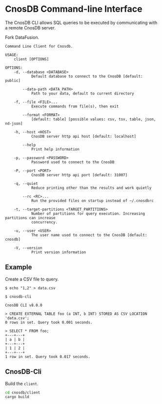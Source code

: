 # CnosDB Command-line Interface

The CnosDB CLI allows SQL queries to be executed by communicating with a remote CnosDB server.

Fork DataFusion.

```ignore
Command Line Client for Cnosdb.

USAGE:
    client [OPTIONS]

OPTIONS:
    -d, --database <DATABASE>
            Default database to connect to the CnosDB [default: public]

        --data-path <DATA_PATH>
            Path to your data, default to current directory

    -f, --file <FILE>...
            Execute commands from file(s), then exit

        --format <FORMAT>
            [default: table] [possible values: csv, tsv, table, json, nd-json]

    -h, --host <HOST>
            CnosDB server http api host [default: localhost]

        --help
            Print help information

    -p, --password <PASSWORD>
            Password used to connect to the CnosDB

    -P, --port <PORT>
            CnosDB server http api port [default: 31007]

    -q, --quiet
            Reduce printing other than the results and work quietly

        --rc <RC>...
            Run the provided files on startup instead of ~/.cnosdbrc

    -t, --target-partitions <TARGET_PARTITIONS>
            Number of partitions for query execution. Increasing partitions can increase
            concurrency.

    -u, --user <USER>
            The user name used to connect to the CnosDB [default: cnosdb]

    -V, --version
            Print version information
```

## Example

Create a CSV file to query.

```bash,ignore
$ echo "1,2" > data.csv
```

```sql,ignore
$ cnosdb-cli

CnosDB CLI v8.0.0

> CREATE EXTERNAL TABLE foo (a INT, b INT) STORED AS CSV LOCATION 'data.csv';
0 rows in set. Query took 0.001 seconds.

> SELECT * FROM foo;
+---+---+
| a | b |
+---+---+
| 1 | 2 |
+---+---+
1 row in set. Query took 0.017 seconds.
```

## CnosDB-Cli

Build the `client`.

```bash
cd cnosdb/client
cargo build
```
